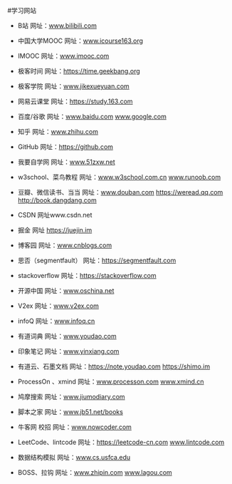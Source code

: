 #学习网站
- B站 网址：www.bilibili.com
- 中国大学MOOC 网址：www.icourse163.org
- IMOOC 网址：www.imooc.com
- 极客时间 网址：https://time.geekbang.org
- 极客学院 网址：www.jikexueyuan.com
- 网易云课堂 网址：https://study.163.com
- 百度/谷歌 网址：www.baidu.com  www.google.com
- 知乎 网址：www.zhihu.com
- GitHub 网址：https://github.com
- 我要自学网 网址：www.51zxw.net
- w3school、菜鸟教程 网址：www.w3school.com.cn  www.runoob.com
- 豆瓣、微信读书、当当 网址：www.douban.com  https://weread.qq.com  http://book.dangdang.com
- CSDN 网址www.csdn.net
- 掘金 网址 https://juejin.im
- 博客园 网址：www.cnblogs.com
- 思否（segmentfault） 网址：https://segmentfault.com
- stackoverflow 网址：https://stackoverflow.com
- 开源中国 网址：www.oschina.net
- V2ex 网址：www.v2ex.com
- infoQ 网址：www.infoq.cn
- 有道词典 网址：www.youdao.com
- 印象笔记 网址：www.yinxiang.com

- 有道云、石墨文档 网址：https://note.youdao.com https://shimo.im
- ProcessOn 、xmind 网址：www.processon.com www.xmind.cn
- 鸠摩搜索 网址：www.jiumodiary.com
- 脚本之家 网址：www.jb51.net/books
- 牛客网  校招 网址：www.nowcoder.com
- LeetCode、lintcode 网址：https://leetcode-cn.com www.lintcode.com
- 数据结构模拟 网址：www.cs.usfca.edu
- BOSS、拉钩 网址：www.zhipin.com  www.lagou.com
